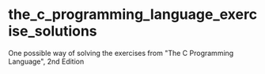 # the_c_programming_language_exercise_solutions
One possible way of solving the exercises from "The C Programming Language", 2nd Edition
